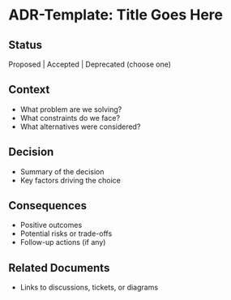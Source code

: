 # ADR-Template: Title Goes Here

## Status
Proposed | Accepted | Deprecated (choose one)

## Context
- What problem are we solving?
- What constraints do we face?
- What alternatives were considered?

## Decision
- Summary of the decision
- Key factors driving the choice

## Consequences
- Positive outcomes
- Potential risks or trade-offs
- Follow-up actions (if any)

## Related Documents
- Links to discussions, tickets, or diagrams
